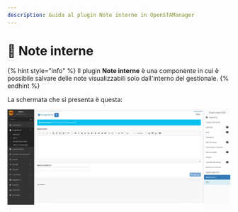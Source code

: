 ```yaml
---
description: Guida al plugin Note interne in OpenSTAManager
---
```


# 🔖 Note interne

{% hint style="info" %}
Il plugin **Note interne** è una componente in cui è possibile salvare delle note visualizzabili solo dall'interno del gestionale.
{% endhint %}

La schermata che si presenta è questa:

![](<../../../../.gitbook/assets/image (166).png>)
